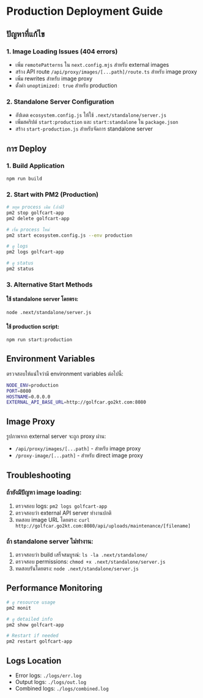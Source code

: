 # Production Deployment Guide

## ปัญหาที่แก้ไข

### 1. Image Loading Issues (404 errors)
- เพิ่ม `remotePatterns` ใน `next.config.mjs` สำหรับ external images
- สร้าง API route `/api/proxy/images/[...path]/route.ts` สำหรับ image proxy
- เพิ่ม rewrites สำหรับ image proxy
- ตั้งค่า `unoptimized: true` สำหรับ production

### 2. Standalone Server Configuration
- อัปเดต `ecosystem.config.js` ให้ใช้ `.next/standalone/server.js`
- เพิ่มสคริปต์ `start:production` และ `start:standalone` ใน `package.json`
- สร้าง `start-production.js` สำหรับจัดการ standalone server

## การ Deploy

### 1. Build Application
```bash
npm run build
```

### 2. Start with PM2 (Production)
```bash
# หยุด process เดิม (ถ้ามี)
pm2 stop golfcart-app
pm2 delete golfcart-app

# เริ่ม process ใหม่
pm2 start ecosystem.config.js --env production

# ดู logs
pm2 logs golfcart-app

# ดู status
pm2 status
```

### 3. Alternative Start Methods

#### ใช้ standalone server โดยตรง:
```bash
node .next/standalone/server.js
```

#### ใช้ production script:
```bash
npm run start:production
```

## Environment Variables

ตรวจสอบให้แน่ใจว่ามี environment variables ต่อไปนี้:

```bash
NODE_ENV=production
PORT=8080
HOSTNAME=0.0.0.0
EXTERNAL_API_BASE_URL=http://golfcar.go2kt.com:8080
```

## Image Proxy

รูปภาพจาก external server จะถูก proxy ผ่าน:
- `/api/proxy/images/[...path]` - สำหรับ image proxy
- `/proxy-image/[...path]` - สำหรับ direct image proxy

## Troubleshooting

### ถ้ายังมีปัญหา image loading:
1. ตรวจสอบ logs: `pm2 logs golfcart-app`
2. ตรวจสอบว่า external API server ทำงานปกติ
3. ทดสอบ image URL โดยตรง: `curl http://golfcar.go2kt.com:8080/api/uploads/maintenance/[filename]`

### ถ้า standalone server ไม่ทำงาน:
1. ตรวจสอบว่า build เสร็จสมบูรณ์: `ls -la .next/standalone/`
2. ตรวจสอบ permissions: `chmod +x .next/standalone/server.js`
3. ทดสอบรันโดยตรง: `node .next/standalone/server.js`

## Performance Monitoring

```bash
# ดู resource usage
pm2 monit

# ดู detailed info
pm2 show golfcart-app

# Restart if needed
pm2 restart golfcart-app
```

## Logs Location

- Error logs: `./logs/err.log`
- Output logs: `./logs/out.log`
- Combined logs: `./logs/combined.log`